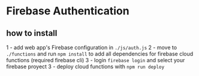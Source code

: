 # Firebase Authentication

## how to install

1 - add web app's Firebase configuration in `./js/auth.js`
2 - move to `./functions` and run `npm install` to add all dependencies for firebase cloud functions (required firebase cli)
3 - login `firebase login` and select your firebase proyect
3 - deploy cloud functions with `npm run deploy`
